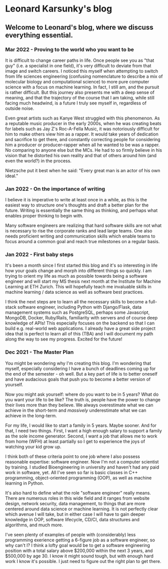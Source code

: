 # Leonard Karsunky's blog

## Welcome to Leonard's blog, where we discuss everything essential.

### Mar 2022 - Proving to the world who you want to be
It is difficult to change career paths in life. Once people see you as "that guy" (i.e. a specialist in one field), it's very difficult to deviate from that image and switch careers. I noticed this myself when attempting to switch from life sciences engineering (confusing nomenclature to describe a mix of molecular biology and computational science) to more pure computer science with a focus on machine learning. In fact, I still am, and the pursuit is rather difficult. But this journey also presents me with a deep sense of meaning, and that the trajectory of the course that I am taking, while still facing much headwind, is a future I truly see myself in, regardless of outside noise.

Even great artists such as Kanye West struggled with this phenomenon. As a reputable music producer in the early 2000s, when he was creating beats for labels such as Jay Z's Roc-A-Fella Music, it was notoriously difficult for him to make others view him as a rapper. It would take years of dedication and sacrifice to get there, and constantly correcting people for considering him a producer or producer-rapper when all he wanted to be was a rapper. No comparing to anyone else but the MCs. He had to so firmly believe in his vision that he distorted his own reality and that of others around him (and even the world?) in the process.

Nietzsche put it best when he said: "Every great man is an actor of his own ideal."

### Jan 2022 - On the importance of writing
I believe it is imperative to write at least once in a while, as this is the easiest way to structure one's thoughts and draft a better plan for the future. Writing is essentially the same thing as thinking, and perhaps what enables proper thinking to begin with.

Many software engineers are realizing that hard software skills are not what is necessary to rise the corporate ranks and lead large teams. One also needs proficient writing and communication skills which enable teams to focus around a common goal and reach true milestones on a regular basis.

### Jan 2022 - First baby steps

It's been a month since I first started this blog and it's so interesting in life how your goals change and morph into different things so quickly. I am trying to orient my life as much as possible towards being a software engineer and will start my MS thesis next month at the Institute for Machine Learning at ETH Zurich. This will hopefully teach me invaluable skills in machine learning / data science as well as software best practices.

I think the next steps are to learn all the necessary skills to become a full-stack software engineer, including Python with Django/Flask, data management systems such as PostgreSQL, perhaps some Javascript, MongoDB, Docker, Ruby/Rails, familiarity with servers and of course deep knowledge of APIs! This especially focuses on the backend so that I can build e.g. real-world web applications. I already have a great side project idea that is perfect to learn all of this (TBA) and I will document my path along the way to see my progress. Excited for the future!

### Dec 2021 - The Master Plan

You might be wondering why I'm creating this blog. I'm wondering that myself, especially considering I have a bunch of deadlines coming up for the end of the semester - oh well. But a key part of life is to better oneself and have audacious goals that push you to become a better version of yourself.

Now you might ask yourself: where do you want to be in 5 years? What do you want your life to be like? The truth is, people have the power to change their lives more than they believe. We always overestimate what we can achieve in the short-term and _massively_ underestimate what we can achieve in the long-term.

For my life, I would like to start a family in 5 years. Maybe sooner. And for that, I need two things. First, I want a high enough salary to support a family as the sole income generator. Second, I want a job that allows me to work from home (WFH) at least partially so I get to experience the joys of watching your kid grow up.

I think both of these criteria point to one job where I also possess reasonable expertise: software engineer. Now I'm not a computer scientist by training. I studied Bioengineering in university and haven't had any paid work in software, yet. All I've seen so far is basic classes in C++ programming, object-oriented programming (OOP), as well as machine learning in Python.

It's also hard to define what the role "software engineer" really means. There are numerous roles in this wide field and it ranges from website design, network security, data management, to things that are more centered around data science or machine learning. It is not perfectly clear which avenue I will take, but in either case I will have to gain deeper knowledge in OOP, software lifecycle, CD/CI, data structures and algorithms, and much more.

I've seen plenty of examples of people with (considerably) less programming exerience getting a 6-figure job as a software engineer, so why can't I? I think a lofty goal would be to get a software engineering position with a total salary above $200,000 within the next 3 years, and $500,000 by age 30. I know it might sound tough, but with enough hard work I know it's possible. I just need to figure out the right plan to get there.
